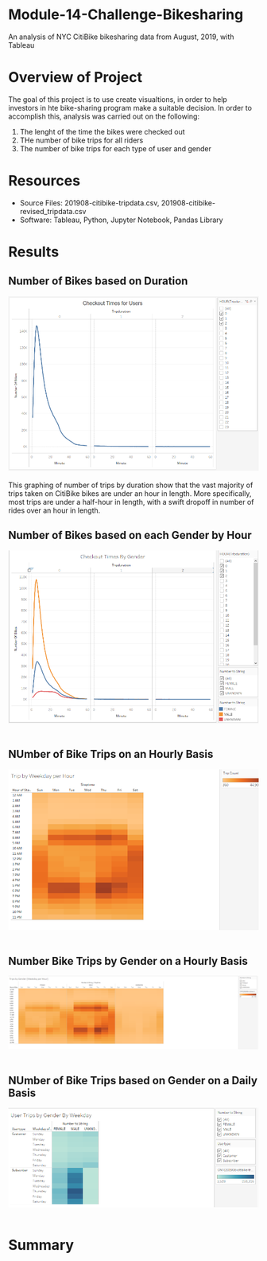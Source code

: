 # Module-14-Challenge-Bikesharing
An analysis of NYC CitiBike bikesharing data from August, 2019, with Tableau

# Overview of Project #
The goal of this project is to use create visualtions, in order to help investors in hte bike-sharing program make a suitable decision. In order to accomplish this, analysis was carried out on the following:
1. The lenght of the time the bikes were checked out
2. THe number of bike trips for all riders
3. The number of bike trips for each type of user and gender

# Resources #
- Source Files: 201908-citibike-tripdata.csv, 201908-citibike-revised_tripdata.csv
- Software: Tableau, Python, Jupyter Notebook, Pandas Library

# Results #
## Number of Bikes based on Duration ##
![initial](bikesharing/Image/Checout_times_users.png) <br><br>
This graphing of number of trips by duration show that the vast majority of trips taken on CitiBike bikes are under an hour in length. More specifically, most trips are under a half-hour in length, with a swift dropoff in number of rides over an hour in length.
## Number of Bikes based on each Gender by Hour ##
![initial](bikesharing/Image/checkout_Gender.png) <br><br>
## NUmber of Bike Trips on an Hourly Basis ##
![initial](bikesharing/Image/Trip_By_Weekday_hour.png) <br><br>
## Number Bike Trips by Gender on a Hourly Basis ##
![initial](bikesharing/Image/trip_weekday_by_Gender.png) <br><br>
## NUmber of Bike Trips based on Gender on a Daily Basis ##
![initial](bikesharing/Image/user_trip_by_gender_by_weekday.png) <br><br>
# Summary #




